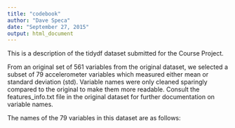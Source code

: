 ```yaml
---
title: "codebook"
author: "Dave Speca"
date: "September 27, 2015"
output: html_document
---
```


This is a description of the tidydf dataset submitted for the Course Project.

From an original set of 561 variables from the original dataset, we selected a subset of 79 accelerometer variables which measured either mean or standard deviation (std). Variable names were only cleaned sparingly compared to the original to make them more readable. Consult the features_info.txt file in the original dataset for further documentation on variable names.

The names of the 79 variables in this dataset are as follows:

